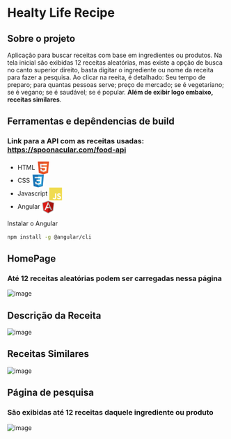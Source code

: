 # Healty Life Recipe
## Sobre o projeto
Aplicação para buscar receitas com base em ingredientes ou produtos. Na tela inicial são exibidas 12 receitas aleatórias, mas existe a opção de busca no canto superior direito, basta digitar o ingrediente ou nome da receita para fazer a pesquisa. Ao clicar na reeita, é detalhado: Seu tempo de preparo; para quantas pessoas serve; preço de mercado; se é vegetariano; se é vegano; se é saudável; se é popular. **Além de exibir logo embaixo, receitas similares**.
## Ferramentas e depêndencias de build
### Link para a API com as receitas usadas: https://spoonacular.com/food-api

- HTML <img align="center" alt="Gui-HTML" height="30" width="30" src="https://raw.githubusercontent.com/devicons/devicon/master/icons/html5/html5-original.svg">
- CSS <img align="center" alt="Gui-CSS" height="30" width="30" src="https://raw.githubusercontent.com/devicons/devicon/master/icons/css3/css3-original.svg">
- Javascript <img align="center" alt="Gui-Js" height="30" width="30" src="https://raw.githubusercontent.com/devicons/devicon/master/icons/javascript/javascript-plain.svg"> 
- Angular <img align="center" alt="Gui-Angular" height="30" width="30" src="https://raw.githubusercontent.com/devicons/devicon/master/icons/angularjs/angularjs-original.svg">

Instalar o Angular
```bash
npm install -g @angular/cli
```
## HomePage
### Até 12 receitas aleatórias podem ser carregadas nessa página
![image](https://user-images.githubusercontent.com/58920070/201810816-9bac22a5-c1e2-4dfc-bcad-795b26051ec7.png)

## Descrição da Receita
![image](https://user-images.githubusercontent.com/58920070/201810916-956deb72-dc63-4347-b55f-624ae37075ed.png)

## Receitas Similares
![image](https://user-images.githubusercontent.com/58920070/201810953-7115452b-d3a4-4306-b146-0301b15c0076.png)

## Página de pesquisa
### São exibidas até 12 receitas daquele ingrediente ou produto
![image](https://user-images.githubusercontent.com/58920070/201811467-9bc9800b-c3bc-4f98-9bb2-7dce5eaa1913.png)

